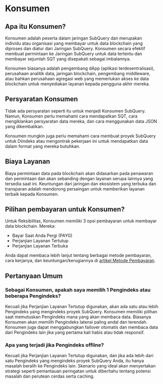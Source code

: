 # Konsumen

## Apa itu Konsumen?

Konsumen adalah peserta dalam jaringan SubQuery dan merupakan individu atau organisasi yang membayar untuk data blockchain yang diproses dan diatur dari Jaringan SubQuery. Konsumen secara efektif membuat permintaan ke Jaringan SubQuery untuk data tertentu dan membayar sejumlah SQT yang disepakati sebagai imbalannya.

Konsumen biasanya adalah pengembang dApp (aplikasi terdesentralisasi), perusahaan analitik data, jaringan blockchain, pengembang middleware, atau bahkan perusahaan agregasi web yang memerlukan akses ke data blockchain untuk menyediakan layanan kepada pengguna akhir mereka.

## Persyaratan Konsumen

Tidak ada persyaratan seperti itu untuk menjadi Konsumen SubQuery. Namun, Konsumen perlu memahami cara mendapatkan SQT, cara mengiklankan persyaratan data mereka, dan cara menggunakan data JSON yang dikembalikan.

Konsumen mungkin juga perlu memahami cara membuat proyek SubQuery untuk Diindeks atau mengontrak pekerjaan ini untuk mendapatkan data dalam format yang mereka butuhkan.

## Biaya Layanan

Biaya permintaan data pada blockchain akan didasarkan pada penawaran dan permintaan dan akan sebanding dengan layanan serupa lainnya yang tersedia saat ini. Keuntungan dari jaringan dan ekosistem yang terbuka dan transparan adalah mendorong persaingan untuk memberikan layanan terbaik kepada Konsumen.

## Pilihan pembayaran untuk Konsumen?

Untuk fleksibilitas, Konsumen memiliki 3 opsi pembayaran untuk membayar data blockchain. Mereka:

- Bayar Saat Anda Pergi (PAYG)
- Perjanjian Layanan Tertutup
- Perjanjian Layanan Terbuka

Anda dapat membaca lebih lanjut tentang berbagai metode pembayaran, cara kerjanya, dan keuntungan/kerugiannya di [artikel Metode Pembayaran](./payment-methods.md).

## Pertanyaan Umum

### Sebagai Konsumen, apakah saya memilih 1 Pengindeks atau beberapa Pengindeks?

Kecuali jika Perjanjian Layanan Tertutup digunakan, akan ada satu atau lebih Pengindeks yang mengindeks proyek SubQuery. Konsumen memiliki pilihan saat memutuskan Pengindeks mana yang akan membaca data. Biasanya Konsumen akan memilih Pengindeks latensi paling andal dan terendah. Konsumen juga dapat menggabungkan failover otomatis dan membaca data dari Pengindeks lain jika yang pertama kali habis atau tidak responsif.

### Apa yang terjadi jika Pengindeks offline?

Kecuali jika Perjanjian Layanan Tertutup digunakan, dan jika ada lebih dari satu Pengindeks yang mengindeks proyek SubQuery Anda, itu hanya masalah beralih ke Pengindeks lain. Skenario yang ideal akan menyertakan strategi seperti pemantauan peringatan untuk diberitahu tentang potensi masalah dan perutean cerdas serta caching.

